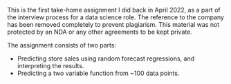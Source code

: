 This is the first take-home assignment I did back in April 2022, as a part of the interview process for a data science role. The reference to the company has been removed completely to prevent plagiarism. This material was not protected by an NDA or any other agreements to be kept private.

The assignment consists of two parts:

- Predicting store sales using random forecast regressions, and interpreting the results.
- Predicting a two variable function from ~100 data points.